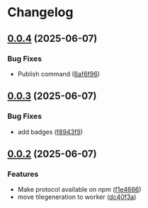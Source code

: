 # Changelog

## [0.0.4](https://github.com/open-meteo/omaps/compare/omaps-v0.0.3...omaps-v0.0.4) (2025-06-07)


### Bug Fixes

* Publish command ([6af6f96](https://github.com/open-meteo/omaps/commit/6af6f965f9b2355eaed89fbaa89d3e75899e8ca0))

## [0.0.3](https://github.com/open-meteo/omaps/compare/omaps-v0.0.2...omaps-v0.0.3) (2025-06-07)


### Bug Fixes

* add badges ([f8943f9](https://github.com/open-meteo/omaps/commit/f8943f997ce1f2268a01fef03ae25a286e540633))

## [0.0.2](https://github.com/open-meteo/omaps/compare/omaps-v0.0.1...omaps-v0.0.2) (2025-06-07)


### Features

* Make protocol available on npm ([f1e4666](https://github.com/open-meteo/omaps/commit/f1e4666230d5496d9af6637470f350452d6d350f))
* move tilegeneration to worker ([dc40f3a](https://github.com/open-meteo/omaps/commit/dc40f3aa7618e27aa37ae79fabcd7773d0a65080))
